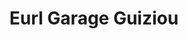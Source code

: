 ---
title: "Eurl Garage Guiziou"
url: /guisseny/eurl-garage-guiziou/
shop: réparation de voitures
---